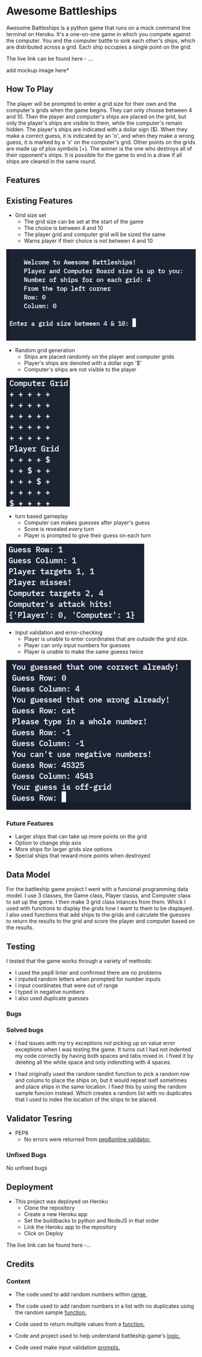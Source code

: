 # Awesome Battleships
Awesome Battleships is a python game that runs on a mock command line terminal on Heroku. It's a one-on-one game in which you compete against the computer.
You and the computer battle to sink each other's ships, which are distributed across a grid.
Each ship occupies a single point on the grid.

The live link can be found here - ...

add mockup image here*

## How To Play
The player will be prompted to enter a grid size for their own and the computer's grids when the game begins. They can only choose between 4 and 10. Then the player and computer's ships are placed on the grid, but only the player's ships are visible to them, while the computer's remain hidden. The player's ships are indicated with a dollar sign ($).
When they make a correct guess, it is indicated by an 'o', and when they make a wrong guess, it is marked by a 'x' on the computer's grid. Other points on the grids are made up of plus symbols (+). The winner is the one who destroys all of their opponent's ships. It is possible for the game to end in a draw if all ships are cleared in the same round.

## Features

## Existing Features
- Grid size set
  - The grid size can be set at the start of the game
  - The choice is between 4 and 10
  - The player grid and computer grid will be sized the same
  - Warns player if their choice is not between 4 and 10

![Grid size set img](https://github.com/Awoyalejohn/awesome-battleships/blob/main/assets/images/grid-size-set.PNG)

- Random grid generation
  - Ships are placed randomly on the player and computer grids
  - Player's ships are denoted with a dollar sign '$'
  - Computer's ships are not visible to the player

![Random grid generation img](https://github.com/Awoyalejohn/awesome-battleships/blob/main/assets/images/random-grid-generation.PNG)

- turn based gameplay
  - Computer can makes guesses after player's guess
  - Score is revealed every turn
  - Player is prompted to give their guess on each turn

![turn based gameplay img](https://github.com/Awoyalejohn/awesome-battleships/blob/main/assets/images/turn-based-gameplay.PNG)

- Input validation and error-checking
  - Player is unable to enter coordinates that are outside the grid size. 
  - Player can only input numbers for guesses
  - Player is unable to make the same gueess twice

![Input validation and error-checking img](https://github.com/Awoyalejohn/awesome-battleships/blob/main/assets/images/input-validarion-and-error-checking.PNG)

### Future Features
- Larger ships that can take up more points on the grid
- Option to change ship axis
- More ships for larger grids size options
- Special ships that reward more points when destroyed

## Data Model
For the battleship game project I went with a funcional programming data model. I use 3 classes, the Game class, Player classs, and Computer class to set up the game. I then make 3 grid class intances from them. Whick I used with functions to display the grids how I want to them to be displayed. I also used functions that add ships to the grids and calculate the guesses to return the results to the grid and score the player and computer based on the results.

## Testing
I tested that the game works through a variety of methods:
- I used the pep8 linter and confirmed there are no problems
- I inputed random letters when prompted for number inputs
- I input coordinates that were out of range
- I typed in negative numbers
- I also used duplicate guesses

### Bugs

### Solved bugs
- I had issues with my try exceptions not picking up on value error exceptions when I was testing the game. It turns out I had not indented my code correctly by having both spaces and tabs mixed in. I fixed it by deleting all the white space and only indendting with 4 spaces.

- I had originally used the random randint function to pick a random row and colums to place the ships on, but it would repeat iself sometimes and place ships in the same location. I fixed this by using the random sample funcion instead. Which creates a random list with no duplicates that I used to index the location of the ships to be placed.

## Validator Tesring
- PEP8
  - No errors were returned from [pep8online validator.](pep8online.com)

### Unfixed Bugs
No unfixed bugs

## Deployment
- This project was deployed on Heroku
  - Clone the repository
  - Create a new Heroku app
  - Set the buildbacks to python and NodeJS in that order
  - Link the Heroku app to the repository
  - Click on Deploy

The live link can be found here -...

## Credits

### Content
- The code used to add random numbers within [range.](https://www.programiz.com/python-programming/examples/random-number)

- The code used to add random numbers in a list with no duplicates using the random sample [function.](https://stackoverflow.com/questions/9755538/how-do-i-create-a-list-of-random-numbers-without-duplicates)

- Code used to return multiple values from a [function.](https://stackoverflow.com/questions/354883/best-way-to-return-multiple-values-from-a-function)

- Code and project used to help understand battleship game's [logic.](https://www.codecademy.com/courses/learn-python/lessons/battleship/exercises/welcome-to-battleship)

- Code used make input validation [prompts.](https://stackoverflow.com/questions/41832613/python-input-validation-how-to-limit-user-input-to-a-specific-range-of-integers)




